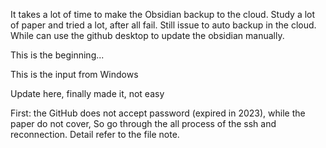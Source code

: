 It takes a lot of time to make the Obsidian backup to the cloud. Study a lot of paper and tried a lot, after all fail. Still issue to auto backup in the cloud. While can use the github desktop to update the obsidian manually.

This is the beginning...

This is the input from Windows

Update here, finally made it, not easy

First: the GitHub does not accept password (expired in 2023), while the paper do not cover,
So go through the all process of the ssh and reconnection. Detail refer to the file note.